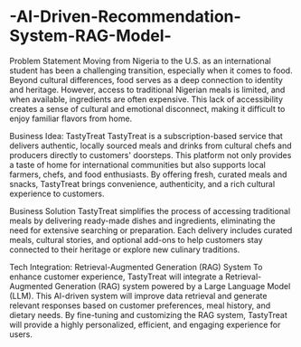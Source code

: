 # -AI-Driven-Recommendation-System-RAG-Model-
Problem Statement
Moving from Nigeria to the U.S. as an international student has been a challenging transition, especially when it comes to food. Beyond cultural differences, food serves as a deep connection to identity and heritage. However, access to traditional Nigerian meals is limited, and when available, ingredients are often expensive. This lack of accessibility creates a sense of cultural and emotional disconnect, making it difficult to enjoy familiar flavors from home.

Business Idea: TastyTreat
TastyTreat is a subscription-based service that delivers authentic, locally sourced meals and drinks from cultural chefs and producers directly to customers' doorsteps. This platform not only provides a taste of home for international communities but also supports local farmers, chefs, and food enthusiasts. By offering fresh, curated meals and snacks, TastyTreat brings convenience, authenticity, and a rich cultural experience to customers.

Business Solution
TastyTreat simplifies the process of accessing traditional meals by delivering ready-made dishes and ingredients, eliminating the need for extensive searching or preparation. Each delivery includes curated meals, cultural stories, and optional add-ons to help customers stay connected to their heritage or explore new culinary traditions.

Tech Integration: Retrieval-Augmented Generation (RAG) System
To enhance customer experience, TastyTreat will integrate a Retrieval-Augmented Generation (RAG) system powered by a Large Language Model (LLM). This AI-driven system will improve data retrieval and generate relevant responses based on customer preferences, meal history, and dietary needs. By fine-tuning and customizing the RAG system, TastyTreat will provide a highly personalized, efficient, and engaging experience for users.

